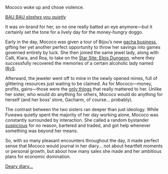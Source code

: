 Mococo woke up and chose violence.

[BAU BAU *slashes you quietly*](#embed:https://www.youtube.com/live/xLWZay9gLBY?si=KgvW5CAB6m_1lqJW&t=577)

It was on-brand for her, so no one really batted an eye anymore—but it certainly set the tone for a lively day for the money-hungry doggo.

Early in the day, Mococo was given a tour of Bijou’s new [gacha business](https://www.youtube.com/live/xLWZay9gLBY?si=Wkgan2DawciAuI33&t=956), gifting her yet another perfect opportunity to throw her savings into games governed entirely by luck. She then joined the same jewel lady, along with Calli, Kiara, and Roa, to take on the [Star Site: Elpis Dungeon](https://www.youtube.com/live/xLWZay9gLBY?si=m3k-9BurPYq6EIT2&t=1878), where they successfully recovered the memories of a certain alcoholic lady named [IRyS](https://www.youtube.com/live/xLWZay9gLBY?si=3qhJPqxuHOK_tvwQ&t=3990).

Afterward, the jeweler went off to mine in the newly opened mines, full of glittering resources just waiting to be claimed. As for Mococo—money, profits, gains—those were the [only things](https://www.youtube.com/live/xLWZay9gLBY?si=l5QVdYqULsj7TfAH&t=4993) that really mattered to her. Unlike her sister, who would do anything for others, Mococo would do anything for herself (and her boss’ store, Gacharm, of course... probably).

The contrast between the two sisters ran deeper than just ideology. While Fuwawa quietly spent the majority of her day working alone, Mococo was constantly surrounded by interaction. She called a random bystander [suspicious](https://www.youtube.com/live/xLWZay9gLBY?si=vAnIIU64NtB2I7xh&t=6183) for no reason, bartered and traded, and got help whenever something was beyond her means.

So, with so many pleasant encounters throughout the day, it made perfect sense that Mococo would journal in her diary... not about heartfelt moments or personal growth, but about how many sales she made and her ambitious plans for economic domination.

[Deary diary...](#embed:https://www.youtube.com/live/xLWZay9gLBY?si=SpQDxoENvcwy2x1_&t=12407)